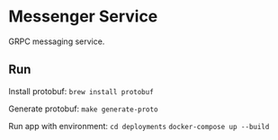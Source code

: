 # Messenger Service

GRPC messaging service.

## Run

Install protobuf: `brew install protobuf`

Generate protobuf: `make generate-proto`

Run app with environment:
`cd deployments`
`docker-compose up --build`
